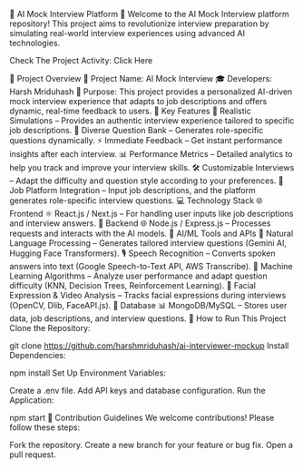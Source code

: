 🌟 AI Mock Interview Platform 🌟
Welcome to the AI Mock Interview platform repository! This project aims to revolutionize interview preparation by simulating real-world interview experiences using advanced AI technologies.

Check The Project Activity: Click Here

🚀 Project Overview
🤖 Project Name: AI Mock Interview
🎓 Developers: Harsh Mriduhash
🧠 Purpose: This project provides a personalized AI-driven mock interview experience that adapts to job descriptions and offers dynamic, real-time feedback to users.
🌟 Key Features
🎯 Realistic Simulations – Provides an authentic interview experience tailored to specific job descriptions.
📝 Diverse Question Bank – Generates role-specific questions dynamically.
⚡ Immediate Feedback – Get instant performance insights after each interview.
📊 Performance Metrics – Detailed analytics to help you track and improve your interview skills.
🛠 Customizable Interviews – Adapt the difficulty and question style according to your preferences.
💼 Job Platform Integration – Input job descriptions, and the platform generates role-specific interview questions.
💻 Technology Stack
🌐 Frontend
⚛️ React.js / Next.js – For handling user inputs like job descriptions and interview answers.
📡 Backend
🌐 Node.js / Express.js – Processes requests and interacts with the AI models.
🧠 AI/ML Tools and APIs
📝 Natural Language Processing – Generates tailored interview questions (Gemini AI, Hugging Face Transformers).
🎙 Speech Recognition – Converts spoken answers into text (Google Speech-to-Text API, AWS Transcribe).
🤖 Machine Learning Algorithms – Analyze user performance and adapt question difficulty (KNN, Decision Trees, Reinforcement Learning).
🎥 Facial Expression & Video Analysis – Tracks facial expressions during interviews (OpenCV, Dlib, FaceAPI.js).
💽 Database
📊 MongoDB/MySQL – Stores user data, job descriptions, and interview questions.
🔧 How to Run This Project
Clone the Repository:

git clone https://github.com/harshmriduhash/ai-interviewer-mockup
Install Dependencies:

npm install
Set Up Environment Variables:

Create a .env file.
Add API keys and database configuration.
Run the Application:

npm start
🎉 Contribution Guidelines
We welcome contributions! Please follow these steps:

Fork the repository.
Create a new branch for your feature or bug fix.
Open a pull request.